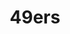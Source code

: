 ---
title: 49ers
crosslinks:
- nfl
- youtubot
- reddit_stream
- livven
- anti_gif_bot
- NFL_Draft
- EvilLeagueOfEvil
- tmsbmeta
- Redskins
- nflstreams
- eagles
- falcons
- kings
- autourbanbot
- ImagesOfCalifornia
- place
- DuplicatesBot
- detroitlions
- Patriots
- gifs
---